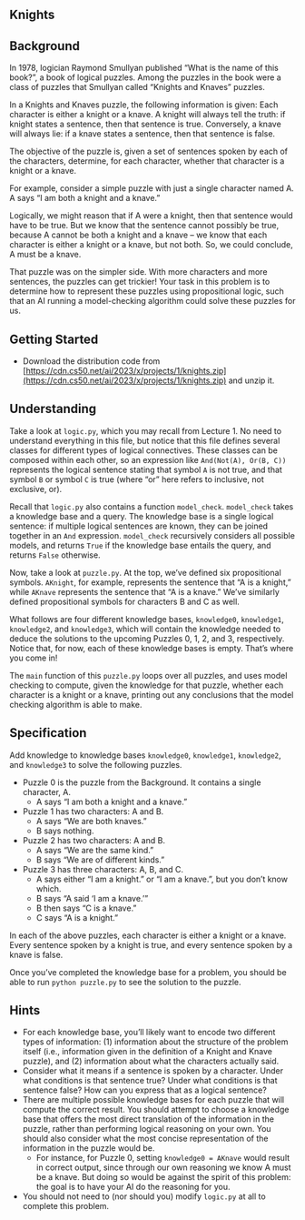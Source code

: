 ## Knights

## Background

In 1978, logician Raymond Smullyan published “What is the name of this book?”, a book of logical puzzles. Among the puzzles in the book were a class of puzzles that Smullyan called “Knights and Knaves” puzzles.

In a Knights and Knaves puzzle, the following information is given: Each character is either a knight or a knave. A knight will always tell the truth: if knight states a sentence, then that sentence is true. Conversely, a knave will always lie: if a knave states a sentence, then that sentence is false.

The objective of the puzzle is, given a set of sentences spoken by each of the characters, determine, for each character, whether that character is a knight or a knave.

For example, consider a simple puzzle with just a single character named A. A says “I am both a knight and a knave.”

Logically, we might reason that if A were a knight, then that sentence would have to be true. But we know that the sentence cannot possibly be true, because A cannot be both a knight and a knave – we know that each character is either a knight or a knave, but not both. So, we could conclude, A must be a knave.

That puzzle was on the simpler side. With more characters and more sentences, the puzzles can get trickier! Your task in this problem is to determine how to represent these puzzles using propositional logic, such that an AI running a model-checking algorithm could solve these puzzles for us.

## Getting Started

+   Download the distribution code from [https://cdn.cs50.net/ai/2023/x/projects/1/knights.zip](https://cdn.cs50.net/ai/2023/x/projects/1/knights.zip) and unzip it.

## Understanding

Take a look at `logic.py`, which you may recall from Lecture 1. No need to understand everything in this file, but notice that this file defines several classes for different types of logical connectives. These classes can be composed within each other, so an expression like `And(Not(A), Or(B, C))` represents the logical sentence stating that symbol `A` is not true, and that symbol `B` or symbol `C` is true (where “or” here refers to inclusive, not exclusive, or).

Recall that `logic.py` also contains a function `model_check`. `model_check` takes a knowledge base and a query. The knowledge base is a single logical sentence: if multiple logical sentences are known, they can be joined together in an `And` expression. `model_check` recursively considers all possible models, and returns `True` if the knowledge base entails the query, and returns `False` otherwise.

Now, take a look at `puzzle.py`. At the top, we’ve defined six propositional symbols. `AKnight`, for example, represents the sentence that “A is a knight,” while `AKnave` represents the sentence that “A is a knave.” We’ve similarly defined propositional symbols for characters B and C as well.

What follows are four different knowledge bases, `knowledge0`, `knowledge1`, `knowledge2`, and `knowledge3`, which will contain the knowledge needed to deduce the solutions to the upcoming Puzzles 0, 1, 2, and 3, respectively. Notice that, for now, each of these knowledge bases is empty. That’s where you come in!

The `main` function of this `puzzle.py` loops over all puzzles, and uses model checking to compute, given the knowledge for that puzzle, whether each character is a knight or a knave, printing out any conclusions that the model checking algorithm is able to make.

## Specification

Add knowledge to knowledge bases `knowledge0`, `knowledge1`, `knowledge2`, and `knowledge3` to solve the following puzzles.

+   Puzzle 0 is the puzzle from the Background. It contains a single character, A.
    +   A says “I am both a knight and a knave.”
+   Puzzle 1 has two characters: A and B.
    +   A says “We are both knaves.”
    +   B says nothing.
+   Puzzle 2 has two characters: A and B.
    +   A says “We are the same kind.”
    +   B says “We are of different kinds.”
+   Puzzle 3 has three characters: A, B, and C.
    +   A says either “I am a knight.” or “I am a knave.”, but you don’t know which.
    +   B says “A said ‘I am a knave.’”
    +   B then says “C is a knave.”
    +   C says “A is a knight.”

In each of the above puzzles, each character is either a knight or a knave. Every sentence spoken by a knight is true, and every sentence spoken by a knave is false.

Once you’ve completed the knowledge base for a problem, you should be able to run `python puzzle.py` to see the solution to the puzzle.

## Hints

+   For each knowledge base, you’ll likely want to encode two different types of information: (1) information about the structure of the problem itself (i.e., information given in the definition of a Knight and Knave puzzle), and (2) information about what the characters actually said.
+   Consider what it means if a sentence is spoken by a character. Under what conditions is that sentence true? Under what conditions is that sentence false? How can you express that as a logical sentence?
+   There are multiple possible knowledge bases for each puzzle that will compute the correct result. You should attempt to choose a knowledge base that offers the most direct translation of the information in the puzzle, rather than performing logical reasoning on your own. You should also consider what the most concise representation of the information in the puzzle would be.
    +   For instance, for Puzzle 0, setting `knowledge0 = AKnave` would result in correct output, since through our own reasoning we know A must be a knave. But doing so would be against the spirit of this problem: the goal is to have your AI do the reasoning for you.
+   You should not need to (nor should you) modify `logic.py` at all to complete this problem.

